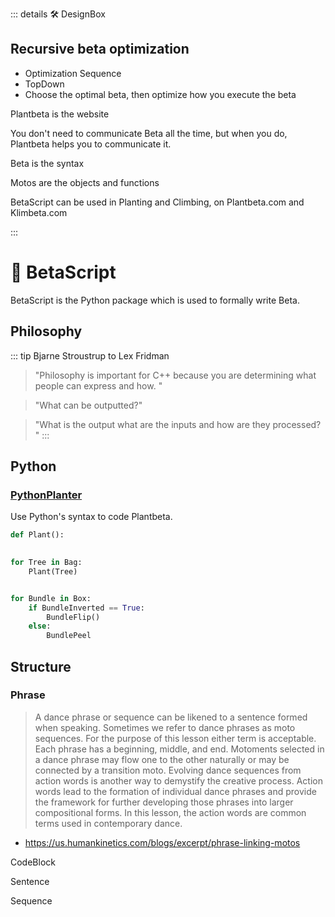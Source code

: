 ::: details 🛠 <dev>DesignBox</dev> 

## Recursive beta optimization
- Optimization Sequence
- TopDown
- Choose the optimal beta, then optimize how you execute the beta


Plantbeta is the website

You don't need to communicate Beta all the time, but when you do, Plantbeta helps you to communicate it.

Beta is the syntax

Motos are the objects and functions

BetaScript can be used in Planting and Climbing, on Plantbeta.com and Klimbeta.com

:::

# 🔷 <beta>BetaScript</beta>

BetaScript is the Python package which is used to formally write Beta.

## Philosophy
::: tip Bjarne Stroustrup to Lex Fridman

> "Philosophy is important for C++ because you are determining what people can express and how. "

> "What can be outputted?"

> "What is the output what are the inputs and how are they processed? "
:::



## Python

### [PythonPlanter](/dev/PythonPlanter)

Use Python's syntax to code Plantbeta.

```py
def Plant():
    

for Tree in Bag:
    Plant(Tree)

```

```py

for Bundle in Box:
    if BundleInverted == True:
        BundleFlip()
    else:
        BundlePeel

```

## Structure

### Phrase

> A dance phrase or sequence can be likened to a sentence formed when speaking. Sometimes we refer to dance phrases as moto sequences. For the purpose of this lesson either term is acceptable. Each phrase has a beginning, middle, and end. Motoments selected in a dance phrase may flow one to the other naturally or may be connected by a transition moto. Evolving dance sequences from action words is another way to demystify the creative process. Action words lead to the formation of individual dance phrases and provide the framework for further developing those phrases into larger compositional forms. In this lesson, the action words are common terms used in contemporary dance.
- https://us.humankinetics.com/blogs/excerpt/phrase-linking-motos

CodeBlock

Sentence

Sequence



